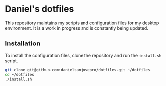 # Daniel's dotfiles

This repository maintains my scripts and configuration files for my desktop environment. It is a work in progress and is constantly being updated.

## Installation

To install the configuration files, clone the repository and run the `install.sh` script.

```bash
git clone git@github.com:danielsanjosepro/dotfiles.git ~/dotfiles
cd ~/dotfiles
./install.sh
```

